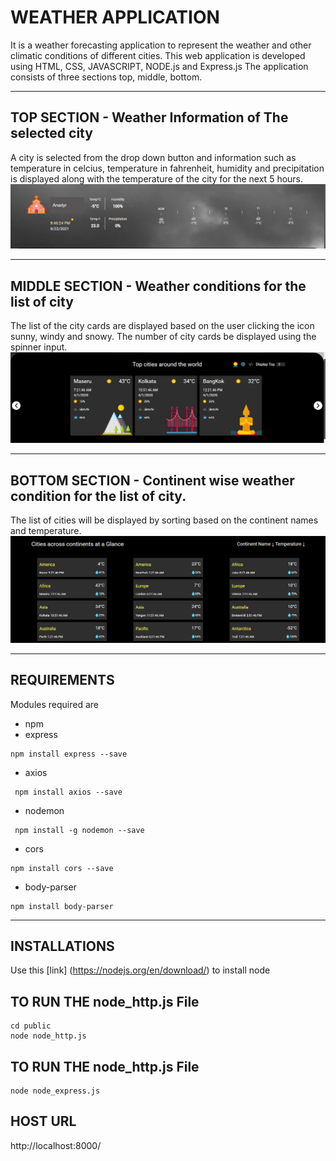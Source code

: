 # WEATHER APPLICATION

It is a weather forecasting application to represent the weather and other climatic conditions of different cities. This web application is developed using HTML, CSS, JAVASCRIPT, NODE.js and Express.js
The application consists of three sections top, middle, bottom.

---

## TOP SECTION - Weather Information of The selected city

A city is selected from the drop down button and information such as temperature in celcius, temperature in fahrenheit, humidity and precipitation is displayed along with the temperature of the city for the next 5 hours.
![Top](public/assets/img/top.PNG)

---

## MIDDLE SECTION - Weather conditions for the list of city

The list of the city cards are displayed based on the user clicking the icon sunny, windy and snowy. The number of city cards be displayed using the spinner input.
![Middle](public/assets/img/middle.PNG)

---

## BOTTOM SECTION - Continent wise weather condition for the list of city.

The list of cities will be displayed by sorting based on the continent names and temperature.
![Bottom](public/assets/img/bottom.PNG)

---

## REQUIREMENTS

Modules required are

-   npm
-   express

```
npm install express --save
```

-   axios

```
 npm install axios --save
```

-   nodemon

```
 npm install -g nodemon --save
```

-   cors

```
npm install cors --save
```

-   body-parser

```
npm install body-parser
```

---

## INSTALLATIONS

Use this [link] (https://nodejs.org/en/download/) to install node

## TO RUN THE node_http.js File

```
cd public
node node_http.js
```

## TO RUN THE node_http.js File

```
node node_express.js
```

## HOST URL

http://localhost:8000/
